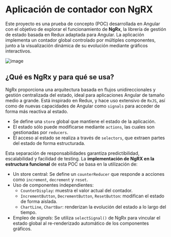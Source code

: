 # Aplicación de contador con NgRX

Este proyecto es una prueba de concepto (POC) desarrollada en Angular con el objetivo de explorar el funcionamiento de **NgRx**, la librería de gestión de estado basada en Redux adaptada para Angular. La aplicación implementa un contador global controlado por múltiples componentes, junto a la visualización dinámica de su evolución mediante gráficos interactivos.

![image](https://github.com/user-attachments/assets/a4a22866-3a83-4a6d-ac03-436cbb0c47fb)


## ¿Qué es NgRx y para qué se usa?

NgRx proporciona una arquitectura basada en flujos unidireccionales y gestión centralizada del estado, ideal para aplicaciones Angular de tamaño medio a grande. Está inspirado en Redux, y hace uso extensivo de `RxJS`, así como de nuevas capacidades de Angular como `signals` para acceder de forma más reactiva al estado.

- Se define una `store` global que mantiene el estado de la aplicación.
- El estado sólo puede modificarse mediante `actions`, las cuales son gestionadas por `reducers`.
- El acceso al estado se realiza a través de `selectors`, que extraen partes del estado de forma estructurada.

Esta separación de responsabilidades garantiza predictibilidad, escalabilidad y facilidad de testing. La **implementación de NgRX en la estructura funcional** de esta POC se basa en la utilización de:

- Un store central: Se define un `counterReducer` que responde a acciones como `increment`, `decrement` y `reset`.
- Uso de componentes independientes:
  - `CounterDisplay`: muestra el valor actual del contador.
  - `IncrementButton`, `DecrementButton`, `ResetButton`: modifican el estado de forma aislada.
  - `ChartLine`, `ChartBar`: renderizan la evolución del estado a lo largo del tiempo.
- Empleo de _signals_: Se utiliza `selectSignal()` de NgRx para vincular el estado global al re-renderizado automático de los componentes gráficos.
